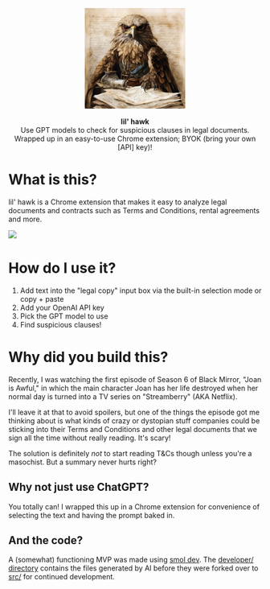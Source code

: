<p align="center">
  <img src="https://github.com/polyphilz/lil-hawk/blob/main/src/images/logo.png" alt="lil hawk logo" width="200" height="200">
</p>

<p align="center">
    <b>lil' hawk</b> <br />
    Use GPT models to check for suspicious clauses in legal documents.<br />
    Wrapped up in an easy-to-use Chrome extension; BYOK (bring your own [API] key)!
</p>

# What is this?

lil' hawk is a Chrome extension that makes it easy to analyze legal documents and contracts such as Terms and Conditions, rental agreements and more.

![](https://github.com/polyphilz/lil-hawk/blob/main/assets/demo-new.gif)

# How do I use it?

1. Add text into the "legal copy" input box via the built-in selection mode or copy + paste
2. Add your OpenAI API key
3. Pick the GPT model to use
4. Find suspicious clauses!

# Why did you build this?

Recently, I was watching the first episode of Season 6 of Black Mirror, "Joan is Awful," in which the main character Joan has her life destroyed when her normal day is turned into a TV series on "Streamberry" (AKA Netflix).

I'll leave it at that to avoid spoilers, but one of the things the episode got me thinking about is what kinds of crazy or dystopian stuff companies could be sticking into their Terms and Conditions and other legal documents that we sign all the time without really reading. It's scary!

The solution is definitely _not_ to start reading T&Cs though unless you're a masochist. But a summary never hurts right?

## Why not just use ChatGPT?

You totally can! I wrapped this up in a Chrome extension for convenience of selecting the text and having the prompt baked in.

## And the code?

A (somewhat) functioning MVP was made using [smol dev](https://github.com/smol-ai/developer). The [developer/ directory](./developer/) contains the files generated by AI before they were forked over to [src/](./src/) for continued development.

